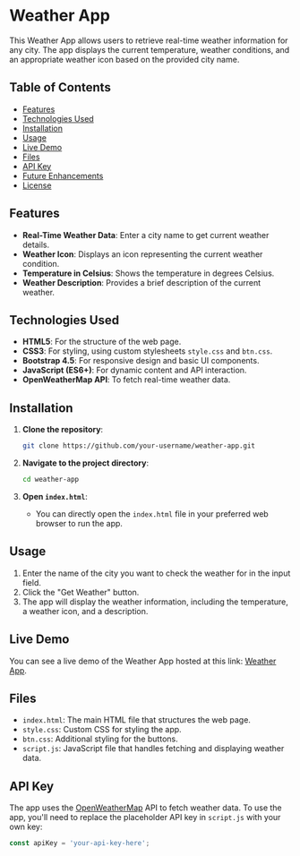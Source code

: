 # Weather App

This Weather App allows users to retrieve real-time weather information for any city. The app displays the current temperature, weather conditions, and an appropriate weather icon based on the provided city name.

## Table of Contents

- [Features](#features)
- [Technologies Used](#technologies-used)
- [Installation](#installation)
- [Usage](#usage)
- [Live Demo](#live-demo)
- [Files](#files)
- [API Key](#api-key)
- [Future Enhancements](#future-enhancements)
- [License](#license)

## Features

- **Real-Time Weather Data**: Enter a city name to get current weather details.
- **Weather Icon**: Displays an icon representing the current weather condition.
- **Temperature in Celsius**: Shows the temperature in degrees Celsius.
- **Weather Description**: Provides a brief description of the current weather.

## Technologies Used

- **HTML5**: For the structure of the web page.
- **CSS3**: For styling, using custom stylesheets `style.css` and `btn.css`.
- **Bootstrap 4.5**: For responsive design and basic UI components.
- **JavaScript (ES6+)**: For dynamic content and API interaction.
- **OpenWeatherMap API**: To fetch real-time weather data.

## Installation

1. **Clone the repository**:
    ```bash
    git clone https://github.com/your-username/weather-app.git
    ```

2. **Navigate to the project directory**:
    ```bash
    cd weather-app
    ```

3. **Open `index.html`**:
   - You can directly open the `index.html` file in your preferred web browser to run the app.

## Usage

1. Enter the name of the city you want to check the weather for in the input field.
2. Click the "Get Weather" button.
3. The app will display the weather information, including the temperature, a weather icon, and a description.

## Live Demo

You can see a live demo of the Weather App hosted at this link: [Weather App](https://suyash-weather-app-q9h8r.kinsta.page/).

## Files

- `index.html`: The main HTML file that structures the web page.
- `style.css`: Custom CSS for styling the app.
- `btn.css`: Additional styling for the buttons.
- `script.js`: JavaScript file that handles fetching and displaying weather data.

## API Key

The app uses the [OpenWeatherMap](https://openweathermap.org/api) API to fetch weather data. To use the app, you'll need to replace the placeholder API key in `script.js` with your own key:

```javascript
const apiKey = 'your-api-key-here';
